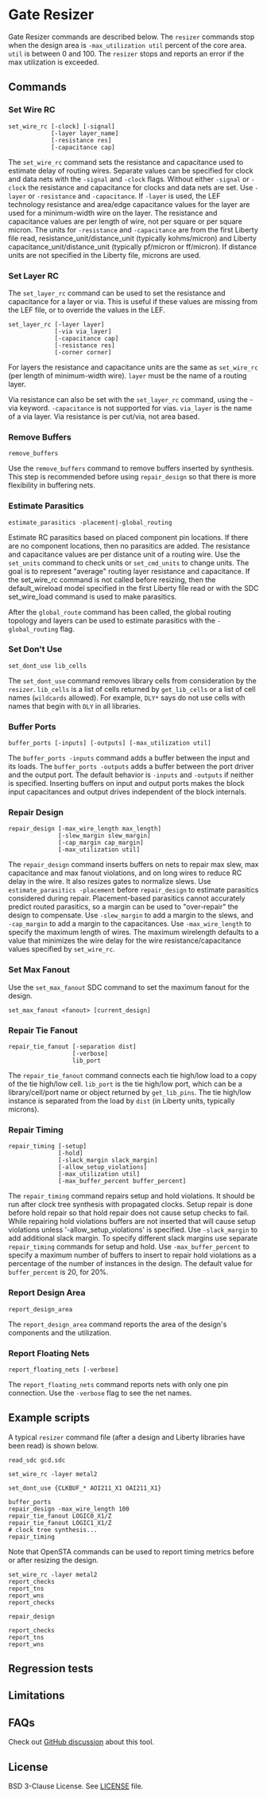# Gate Resizer

Gate Resizer commands are described below.  The `resizer` commands stop when
the design area is `-max_utilization util` percent of the core area. `util`
is between 0 and 100.  The `resizer` stops and reports an error if the max
utilization is exceeded.

## Commands

### Set Wire RC

```
set_wire_rc [-clock] [-signal]
            [-layer layer_name]
            [-resistance res]
            [-capacitance cap]
```

The `set_wire_rc` command sets the resistance and capacitance used to estimate
delay of routing wires.  Separate values can be specified for clock and data
nets with the `-signal` and `-clock` flags. Without either `-signal` or
`-clock` the resistance and capacitance for clocks and data nets are set.
Use `-layer` or `-resistance` and `-capacitance`.  If `-layer` is used,
the LEF technology resistance and area/edge capacitance values for the
layer are used for a minimum-width wire on the layer.  The resistance and
capacitance values are per length of wire, not per square or per square micron.
The units for `-resistance` and `-capacitance` are from the first Liberty
file read, resistance_unit/distance_unit (typically kohms/micron) and
Liberty capacitance_unit/distance_unit (typically pf/micron or ff/micron).
If distance units are not specified in the Liberty file, microns are used.

### Set Layer RC

The `set_layer_rc` command can be used to set the resistance and capacitance
for a layer or via. This is useful if these values are missing from the LEF file,
or to override the values in the LEF.

```
set_layer_rc [-layer layer]
             [-via via_layer]
             [-capacitance cap]
             [-resistance res]
             [-corner corner]
```

For layers the resistance and capacitance units are the same as `set_wire_rc`
(per length of minimum-width wire). `layer` must be the name of a routing
layer.

Via resistance can also be set with the `set_layer_rc` command, using the
-via keyword.  `-capacitance` is not supported for vias. `via_layer` is
the name of a via layer.  Via resistance is per cut/via, not area based.

### Remove Buffers

```
remove_buffers
```

Use the `remove_buffers` command to remove buffers inserted by synthesis. This
step is recommended before using `repair_design` so that there is more flexibility
in buffering nets.

### Estimate Parasitics

```
estimate_parasitics -placement|-global_routing
```

Estimate RC parasitics based on placed component pin locations. If there are
no component locations, then no parasitics are added. The resistance and capacitance
values are per distance unit of a routing wire. Use the `set_units` command to check
units or `set_cmd_units` to change units. The goal is to represent "average"
routing layer resistance and capacitance. If the set_wire_rc command is not
called before resizing, then the default_wireload model specified in the first
Liberty file read or with the SDC set_wire_load command is used to make parasitics.

After the `global_route` command has been called, the global routing topology
and layers can be used to estimate parasitics  with the `-global_routing`
flag.

### Set Don't Use

```
set_dont_use lib_cells
```

The `set_dont_use` command removes library cells from consideration by
the `resizer`. `lib_cells` is a list of cells returned by `get_lib_cells`
or a list of cell names (`wildcards` allowed). For example, `DLY*` says do
not use cells with names that begin with `DLY` in all libraries.

### Buffer Ports

```
buffer_ports [-inputs] [-outputs] [-max_utilization util]
```

The `buffer_ports -inputs` command adds a buffer between the input and its
loads.  The `buffer_ports -outputs` adds a buffer between the port driver
and the output port. The default behavior is `-inputs` and `-outputs`
if neither is specified. Inserting buffers on input and output ports makes
the block input capacitances and output drives independent of the block
internals.

### Repair Design

```
repair_design [-max_wire_length max_length]
              [-slew_margin slew_margin]
              [-cap_margin cap_margin]
              [-max_utilization util]
```

The `repair_design` command inserts buffers on nets to repair max slew, max
capacitance and max fanout violations, and on long wires to reduce RC delay in
the wire. It also resizes gates to normalize slews.  Use `estimate_parasitics
-placement` before `repair_design` to estimate parasitics considered
during repair. Placement-based parasitics cannot accurately predict
routed parasitics, so a margin can be used to "over-repair" the design
to compensate. Use `-slew_margin` to add a margin to the slews, and
`-cap_margin` to add a margin to the capacitances. Use `-max_wire_length`
to specify the maximum length of wires.  The maximum wirelength defaults to
a value that minimizes the wire delay for the wire resistance/capacitance
values specified by `set_wire_rc`.

### Set Max Fanout

Use the `set_max_fanout` SDC command to set the maximum fanout for the design.

```
set_max_fanout <fanout> [current_design]
```

### Repair Tie Fanout

```
repair_tie_fanout [-separation dist]
                  [-verbose]
                  lib_port
```

The `repair_tie_fanout` command connects each tie high/low load to a copy
of the tie high/low cell.  `lib_port` is the tie high/low port, which can
be a library/cell/port name or object returned by `get_lib_pins`. The tie
high/low instance is separated from the load by `dist` (in Liberty units,
typically microns).

### Repair Timing

```
repair_timing [-setup]
              [-hold]
              [-slack_margin slack_margin]
              [-allow_setup_violations]
              [-max_utilization util]
              [-max_buffer_percent buffer_percent]
```

The `repair_timing` command repairs setup and hold violations.  It
should be run after clock tree synthesis with propagated clocks.
Setup repair is done before hold repair so that hold repair does not
cause setup checks to fail. While repairing hold violations buffers
are not inserted that will cause setup violations unless
'-allow_setup_violations' is specified.  Use `-slack_margin` to add
additional slack margin. To specify different slack margins use
separate `repair_timing` commands for setup and hold. Use
`-max_buffer_percent` to specify a maximum number of buffers to insert
to repair hold violations as a percentage of the number of instances
in the design. The default value for `buffer_percent` is 20, for 20%.


### Report Design Area

```
report_design_area
```

The `report_design_area` command reports the area of the design's components
and the utilization.

### Report Floating Nets

```
report_floating_nets [-verbose]
```

The `report_floating_nets` command reports nets with only one pin connection.
Use the `-verbose` flag to see the net names.

## Example scripts

A typical `resizer` command file (after a design and Liberty libraries have
been read) is shown below.

```
read_sdc gcd.sdc

set_wire_rc -layer metal2

set_dont_use {CLKBUF_* AOI211_X1 OAI211_X1}

buffer_ports
repair_design -max_wire_length 100
repair_tie_fanout LOGIC0_X1/Z
repair_tie_fanout LOGIC1_X1/Z
# clock tree synthesis...
repair_timing
```

Note that OpenSTA commands can be used to report timing metrics before
or after resizing the design.

```
set_wire_rc -layer metal2
report_checks
report_tns
report_wns
report_checks

repair_design

report_checks
report_tns
report_wns
```

## Regression tests

## Limitations

## FAQs

Check out [GitHub discussion](https://github.com/The-OpenROAD-Project/OpenROAD/discussions/categories/q-a?discussions_q=category%3AQ%26A+resizer+in%3Atitle)
about this tool.

## License

BSD 3-Clause License. See [LICENSE](LICENSE) file.
